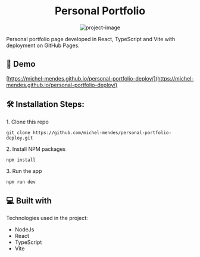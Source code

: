 <h1 align="center" id="title">Personal Portfolio</h1>

<p align="center"><img src="https://socialify.git.ci/michel-mendes/personal-portfolio-deploy/image?description=1&amp;font=Jost&amp;language=1&amp;logo=https%3A%2F%2Fraw.githubusercontent.com%2Fdevicons%2Fdevicon%2Fmaster%2Ficons%2Freact%2Freact-original-wordmark.svg&amp;name=1&amp;owner=1&amp;pattern=Signal&amp;theme=Auto" alt="project-image"></p>

<p id="description">Personal portfolio page developed in React, TypeScript and Vite with deployment on GitHub Pages.</p>

<h2>🚀 Demo</h2>

[https://michel-mendes.github.io/personal-portfolio-deploy/](https://michel-mendes.github.io/personal-portfolio-deploy/)

<h2>🛠️ Installation Steps:</h2>

<p>1. Clone this repo</p>

```
git clone https://github.com/michel-mendes/personal-portfolio-deploy.git
```

<p>2. Install NPM packages</p>

```
npm install
```

<p>3. Run the app</p>

```
npm run dev
```

  
  
<h2>💻 Built with</h2>

Technologies used in the project:

*   NodeJs
*   React
*   TypeScript
*   Vite
